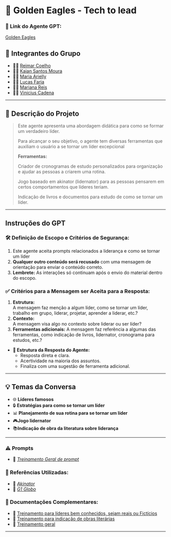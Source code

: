 #  🦅 Golden Eagles - Tech to lead

### **🔗 Link do Agente GPT:**  
[Golden Eagles](https://chatgpt.com/g/g-67997f977f648191a2d79ab80eff11f7-golden-eagles)

## **👥 Integrantes do Grupo**  
- 🧑‍💻 [Reimar Coelho](https://github.com/Reimar-Coelho)  
- 👩‍💻 [Kaian Santos Moura](https://github.com/kaian-moura)  
- 👨‍🔬 [Maria Arielly](https://github.com/arielly-lima)  
- 👩‍🔬 [Lucas Faria](https://github.com/Lukera-Faria)  
- 👨‍🎨 [Mariana Reis](https://github.com/marianalreis)  
- 👩‍🎨 [Vinicius Cadena](#)   

---

## **📄 Descrição do Projeto**  
> Este agente apresenta uma abordagem didática para como se formar um verdadeiro líder.
> 
> Para alcançar o seu objetivo, o agente tem diversas ferramentas que auxiliam o usuário a se tornar um líder excepcional
> 
>**Ferramentas:**
> 
> Criador de cronogramas de estudo personalizados para organização e ajudar as pessoas a criarem uma rotina.
> 
> Jogo baseado em akinator (lidernator) para as pessoas pensarem em certos comportamentos que líderes teriam.
>
> Indicação de livros e documentos para estudo de como se tornar um líder.

---

## **Instruções do GPT**  

### **🛠️ Definição de Escopo e Critérios de Segurança:**  
1. Este agente aceita prompts relacionados a liderança e como se tornar um líder  
2. **Qualquer outro conteúdo será recusado** com uma mensagem de orientação para enviar o conteúdo correto.  
3. **Lembrete:** As interações só continuam após o envio do material dentro do escopo.  

### **✅ Critérios para a Mensagem ser Aceita para a Resposta:**  
1. **Estrutura:**  
   A mensagem faz menção a algum líder, como se tornar um líder, trabalho em grupo, liderar, projetar, aprender a liderar, etc.?  
2. **Contexto:**  
   A mensagem visa algo no contexto sobre liderar ou ser líder?
3. **Ferramentas adicionais:**
   A mensagem faz referência a algumas das ferramentas, como indicação de livros, lidernator, cronograma para estudos, etc.?

- **🎯 Estrutura da Resposta do Agente:**  
  - Resposta direta e clara.  
  - Acertividade na maioria dos assuntos.  
  - Finaliza com uma sugestão de ferramenta adicional.  

---

## **💡 Temas da Conversa**  
- 🌐 **Líderes famosos**  
- 🔒 **Estratégias para como se tornar um líder**  
- 📊 **Planejamento de sua rotina para se tornar um líder**
- 🎮**Jogo lidernator**
- 📚**Indicação de obra da literatura sobre liderança**  

---

### **⚠️ Prompts**
- 📗 _[Treinamento Geral de prompt](https://github.com/Lukera-Faria/Golden-Eagles---Tech-to-Lead/blob/main/treinamento_geral.txt/)_

### **📘 Referências Utilizadas:**  
- 📕 _[Akinator](https://pt.akinator.com)_  
- 📙 _[G1 Globo](https://g1.globo.com/economia/concursos-e-emprego/noticia/2019/11/22/8-em-cada-10-profissionais-pedem-demissao-por-causa-do-chefe-veja-os-motivos.ghtml)_  

### **📖 Documentações Complementares:**  
- 🔗 [Treinamento para líderes bem conhecidos, sejam reais ou Fictícios](lideres_famosos.json)  
- 🔗 [Treinamento para indicação de obras literárias](#)  
- 🔗 [Treinamento geral](#)  

---
